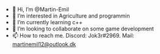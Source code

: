 - 👋 Hi, I’m @Martin-Emil
- 👀 I’m interested in Agriculture and programmin
- 🌱 I’m currently learning c++
- 💞️ I’m looking to collaborate on some game development
- 📫 How to reach me. Discord: Jok3r#2969. Mail: martinemil12@outlook.dk

<!---
Martin-Emil/Martin-Emil is a ✨ special ✨ repository because its `README.md` (this file) appears on your GitHub profile.
You can click the Preview link to take a look at your changes.
--->
